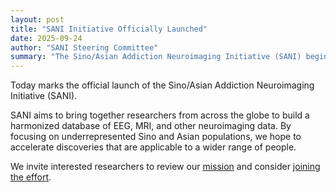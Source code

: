 ```yaml
---
layout: post
title: "SANI Initiative Officially Launched"
date: 2025-09-24
author: "SANI Steering Committee"
summary: "The Sino/Asian Addiction Neuroimaging Initiative (SANI) begins its mission to create a large-scale, multimodal neuroimaging database for addiction research."
---
```


Today marks the official launch of the Sino/Asian Addiction Neuroimaging Initiative (SANI).

<!-- TODO: Expand this news post with more details about the launch. -->

SANI aims to bring together researchers from across the globe to build a harmonized database of EEG, MRI, and other neuroimaging data. By focusing on underrepresented Sino and Asian populations, we hope to accelerate discoveries that are applicable to a wider range of people.

We invite interested researchers to review our [mission](./mission-scope.md) and consider [joining the effort](./join.md).
